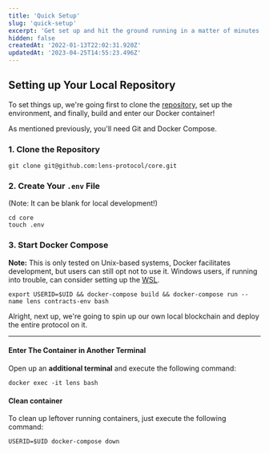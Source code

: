 ```yaml
---
title: 'Quick Setup'
slug: 'quick-setup'
excerpt: 'Get set up and hit the ground running in a matter of minutes!'
hidden: false
createdAt: '2022-01-13T22:02:31.920Z'
updatedAt: '2023-04-25T14:55:23.496Z'
---
```


## Setting up Your Local Repository

To set things up, we're going first to clone the [repository,](https://github.com/lens-protocol/lens-protocol) set up the environment, and finally, build and enter our Docker container!

As mentioned previously, you'll need Git and Docker Compose.

### 1. Clone the Repository

```
git clone git@github.com:lens-protocol/core.git
```

### 2. Create Your `.env` File

(Note: It can be blank for local development!)

```
cd core
touch .env
```

### 3. Start Docker Compose

**Note:** This is only tested on Unix-based systems, Docker facilitates development, but users can still opt not to use it. Windows users, if running into trouble, can consider setting up the [WSL](https://docs.microsoft.com/en-us/windows/wsl/about).

```
export USERID=$UID && docker-compose build && docker-compose run --name lens contracts-env bash
```

Alright, next up, we're going to spin up our own local blockchain and deploy the entire protocol on it.

---

#### Enter The Container in Another Terminal

Open up an **additional terminal** and execute the following command:

```
docker exec -it lens bash
```

#### Clean container

To clean up leftover running containers, just execute the following command:

```
USERID=$UID docker-compose down
```
